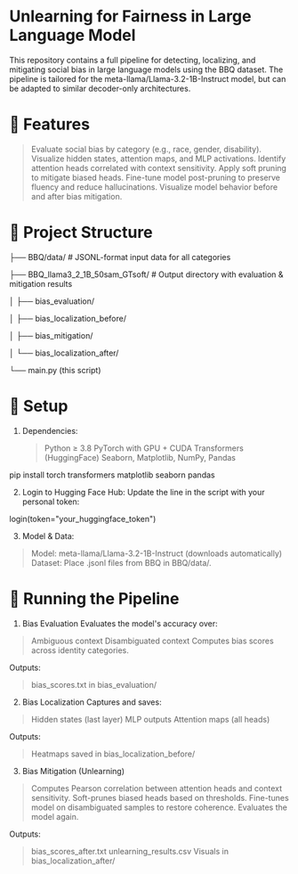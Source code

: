 # Unlearning for Fairness in Large Language Model
This repository contains a full pipeline for detecting, localizing, and mitigating social bias in large language models using the BBQ dataset. The pipeline is tailored for the meta-llama/Llama-3.2-1B-Instruct model, but can be adapted to similar decoder-only architectures.

# 📌 Features
> Evaluate social bias by category (e.g., race, gender, disability).
> Visualize hidden states, attention maps, and MLP activations.
> Identify attention heads correlated with context sensitivity.
> Apply soft pruning to mitigate biased heads.
> Fine-tune model post-pruning to preserve fluency and reduce hallucinations.
> Visualize model behavior before and after bias mitigation.

# 🧠 Project Structure
├── BBQ/data/                        # JSONL-format input data for all categories 

├── BBQ_llama3_2_1B_50sam_GTsoft/    # Output directory with evaluation & mitigation results

│   ├── bias_evaluation/

│   ├── bias_localization_before/

│   ├── bias_mitigation/

│   └── bias_localization_after/

└── main.py (this script)

# 📐 Setup
1. Dependencies:
    > Python ≥ 3.8
    > PyTorch with GPU + CUDA
    > Transformers (HuggingFace)
    > Seaborn, Matplotlib, NumPy, Pandas
    
pip install torch transformers matplotlib seaborn pandas

2. Login to Hugging Face Hub:
Update the line in the script with your personal token:

login(token="your_huggingface_token")

3. Model & Data:
  > Model: meta-llama/Llama-3.2-1B-Instruct (downloads automatically)
  > Dataset: Place .jsonl files from BBQ in BBQ/data/.

# 🚀 Running the Pipeline
1. Bias Evaluation
Evaluates the model's accuracy over:
  > Ambiguous context
  > Disambiguated context
  > Computes bias scores across identity categories.

Outputs:
  > bias_scores.txt in bias_evaluation/

2. Bias Localization
Captures and saves:
  > Hidden states (last layer)
  > MLP outputs
  > Attention maps (all heads)

Outputs:
  > Heatmaps saved in bias_localization_before/

3. Bias Mitigation (Unlearning)
  > Computes Pearson correlation between attention heads and context sensitivity.
  > Soft-prunes biased heads based on thresholds.
  > Fine-tunes model on disambiguated samples to restore coherence.
  > Evaluates the model again.

Outputs:
  > bias_scores_after.txt
  > unlearning_results.csv
  > Visuals in bias_localization_after/
